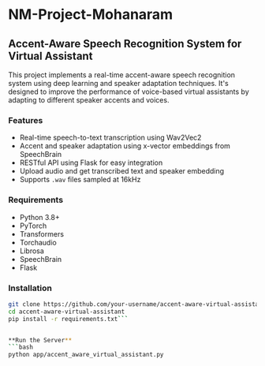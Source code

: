 # NM-Project-Mohanaram

## Accent-Aware Speech Recognition System for Virtual Assistant

This project implements a real-time accent-aware speech recognition system using deep learning and speaker adaptation techniques. It's designed to improve the performance of voice-based virtual assistants by adapting to different speaker accents and voices.

### Features

- Real-time speech-to-text transcription using Wav2Vec2
- Accent and speaker adaptation using x-vector embeddings from SpeechBrain
- RESTful API using Flask for easy integration
- Upload audio and get transcribed text and speaker embedding
- Supports `.wav` files sampled at 16kHz

### Requirements

- Python 3.8+
- PyTorch
- Transformers
- Torchaudio
- Librosa
- SpeechBrain
- Flask

### Installation

```bash
git clone https://github.com/your-username/accent-aware-virtual-assistant.git
cd accent-aware-virtual-assistant
pip install -r requirements.txt```


**Run the Server**
```bash
python app/accent_aware_virtual_assistant.py
```

